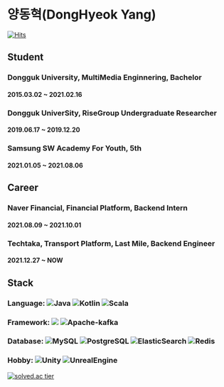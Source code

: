 # 양동혁(DongHyeok Yang)

[![Hits](https://hits.seeyoufarm.com/api/count/incr/badge.svg?url=https%3A%2F%2Fgithub.com%2Fsmiteflame&count_bg=%2379C83D&title_bg=%23555555&icon=&icon_color=%23E7E7E7&title=hits&edge_flat=false)](https://hits.seeyoufarm.com)


## Student

### Dongguk University, MultiMedia Enginnering, Bachelor
#### 2015.03.02 ~ 2021.02.16
### Dongguk UniverSity, RiseGroup Undergraduate Researcher
#### 2019.06.17 ~ 2019.12.20
### Samsung SW Academy For Youth, 5th
#### 2021.01.05 ~ 2021.08.06

## Career

### Naver Financial, Financial Platform, Backend Intern
#### 2021.08.09 ~ 2021.10.01
### Techtaka, Transport Platform, Last Mile, Backend Engineer
#### 2021.12.27 ~ NOW

## Stack
 
### Language: <img alt="Java" src="https://img.shields.io/badge/java-%23ED8B00.svg?style=for-the-badge&logo=java&logoColor=white"/> <img alt="Kotlin" src="https://img.shields.io/badge/Kotlin-0095D5?&style=for-the-badge&logo=kotlin&logoColor=white"/> <img alt="Scala" src="https://img.shields.io/badge/Scala-DC322F?style=for-the-badge&logo=scala&logoColor=white"/>
</p>
 
### Framework: <img src="https://img.shields.io/badge/springboot-6DB33F?style=for-the-badge&logo=springboot&logoColor=white">  <img alt="Apache-kafka" src="https://img.shields.io/badge/Apache_Kafka-231F20?style=for-the-badge&logo=apache-kafka&logoColor=white"/>
</p>
 
### Database: <img alt="MySQL" src="https://img.shields.io/badge/mysql-%2300f.svg?style=for-the-badge&logo=mysql&logoColor=white"/> <img alt="PostgreSQL" src="https://img.shields.io/badge/PostgreSQL-316192?style=for-the-badge&logo=postgresql&logoColor=white"/> <img alt="ElasticSearch" src="https://img.shields.io/badge/Elastic_Search-005571?style=for-the-badge&logo=elasticsearch&logoColor=white"/> <img alt="Redis" src="https://img.shields.io/badge/redis-%23DD0031.svg?&style=for-the-badge&logo=redis&logoColor=white"/>
</p>
 
### Hobby: <img alt="Unity" src ="https://img.shields.io/badge/Unity-100000?style=for-the-badge&logo=unity&logoColor=white"/> <img alt="UnrealEngine" src ="https://img.shields.io/badge/-Unreal%20Engine-313131?style=for-the-badge&logo=unreal-engine&logoColor=white"/>
 
</p>
<p align="center">
 
[![solved.ac tier](http://mazassumnida.wtf/api/generate_badge?boj=lukigreen)](https://solved.ac/lukigreen)
 

